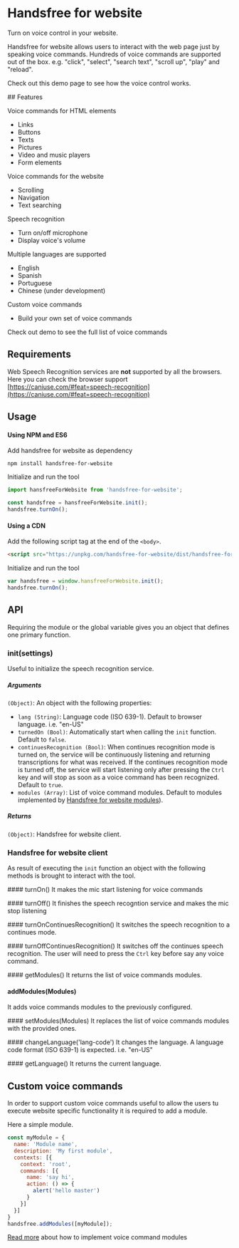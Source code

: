 # Handsfree for website

Turn on voice control in your website.

Handsfree for website allows users to interact with the web page just by speaking voice commands. Hundreds of voice commands are supported out of the box. e.g. "click", "select", "search text", "scroll up", "play" and "reload".

Check out this demo page to see how the voice control works.

## Features

Voice commands for HTML elements
 - Links
 - Buttons
 - Texts
 - Pictures
 - Video and music players
 - Form elements

Voice commands for the website
 - Scrolling
 - Navigation
 - Text searching

Speech recognition 
 - Turn on/off microphone
 - Display voice's volume

Multiple languages are supported
 - English
 - Spanish
 - Portuguese
 - Chinese (under development)

Custom voice commands
 - Build your own set of voice commands

Check out demo to see the full list of voice commands

## Requirements

Web Speech Recognition services are **not** supported by all the browsers.
Here you can check the browser support
[https://caniuse.com/#feat=speech-recognition](https://caniuse.com/#feat=speech-recognition)

## Usage

#### Using NPM and ES6

Add handsfree for website as dependency

```
npm install handsfree-for-website
```

Initialize and run the tool

```javascript
import hansfreeForWebsite from 'handsfree-for-website';

const handsfree = hansfreeForWebsite.init();
handsfree.turnOn();
```

#### Using a CDN

Add the following script tag at the end of the `<body>`.

```html
<script src="https://unpkg.com/handsfree-for-website/dist/handsfree-for-website.js" crossorigin></script>
```

Initialize and run the tool

```javascript
var handsfree = window.hansfreeForWebsite.init();
handsfree.turnOn();
```

## API
Requiring the module or the global variable gives you an object that defines one primary function.

### init(settings)
Useful to initialize the speech recognition service. 

##### Arguments

`(Object)`: An object with the following properties:
 * `lang (String)`:  Language code (ISO 639-1). Default to browser language. i.e. "en-US"
 * `turnedOn (Bool)`: Automatically start when calling the `init` function. Default to `false`.
 * `continuesRecognition (Bool)`: When continues recognition mode is turned on, the service will be continuously listening and returning transcriptions for what was received. If the continues recognition mode is turned off, the service will start listening only after pressing the `Ctrl` key and will stop as soon as a voice command has been recognized. Default to `true`.
 * `modules (Array)`: List of voice command modules. Default to modules implemented by [Handsfree for website modules](https://github.com/sljavi/handsfree-for-website-modules)).

##### Returns
`(Object)`: Handsfree for website client.

### Handsfree for website client

As result of executing the `init` function an object with the following methods is brought to interact with the tool.

#### turnOn()
It makes the mic start listening for voice commands

#### turnOff()
It finishes the speech recogntion service and makes the mic stop listening

#### turnOnContinuesRecognition()
It switches the speech recognition to a continues mode.

#### turnOffContinuesRecognition()
It switches off the continues speech recognition. The user will need to press the `Ctrl` key before say any voice command.

#### getModules()
It returns the list of voice commands modules.

#### addModules(Modules<Array>)
It adds voice commands modules to the previously configured.

#### setModules(Modules<Array>)
It replaces the list of voice commands modules with the provided ones.

#### changeLanguage('lang-code')
It changes the language. A language code format (ISO 639-1) is expected. i.e. "en-US"

#### getLanguage()
It returns the current language.

## Custom voice commands

In order to support custom voice commands useful to allow the users tu execute website specific functionality it is required to add a module.

Here a simple module.

```javascript
const myModule = {
  name: 'Module name',
  description: 'My first module',
  contexts: [{
    context: 'root',
    commands: [{
      name: 'say hi',
      action: () => {
        alert('hello master')
      }
    }]
  }]
}
handsfree.addModules([myModule]);
```

[Read more](https://github.com/sljavi/handsfree-for-website-modules) about how to implement voice command modules
